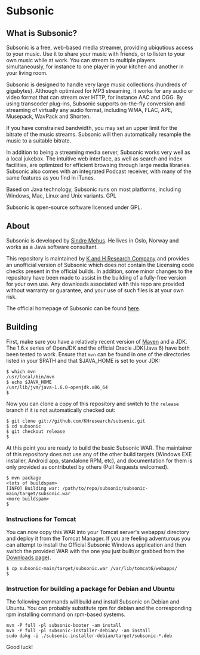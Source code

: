 Subsonic
========

What is Subsonic?
-----------------

Subsonic is a free, web-based media streamer, providing ubiqutious access to your music. Use it to share your music with friends, or to listen to your own music while at work. You can stream to multiple players simultaneously, for instance to one player in your kitchen and another in your living room.

Subsonic is designed to handle very large music collections (hundreds of gigabytes). Although optimized for MP3 streaming, it works for any audio or video format that can stream over HTTP, for instance AAC and OGG. By using transcoder plug-ins, Subsonic supports on-the-fly conversion and streaming of virtually any audio format, including WMA, FLAC, APE, Musepack, WavPack and Shorten.

If you have constrained bandwidth, you may set an upper limit for the bitrate of the music streams. Subsonic will then automatically resample the music to a suitable bitrate.

In addition to being a streaming media server, Subsonic works very well as a local jukebox. The intuitive web interface, as well as search and index facilities, are optimized for efficient browsing through large media libraries. Subsonic also comes with an integrated Podcast receiver, with many of the same features as you find in iTunes.

Based on Java technology, Subsonic runs on most platforms, including Windows, Mac, Linux and Unix variants.
GPL

Subsonic is open-source software licensed under GPL. 

About
-----

Subsonic is developed by [Sindre Mehus](mailto:sindre@activeobjects.no). He lives in Oslo, Norway and works as a Java software consultant.

This repository is maintained by [K and H Research Company](https://khresear.ch) and provides an unofficial version of Subsonic which does not contain the Licensing code checks present in the official builds. In addition, some minor changes to the repository have been made to assist in the building of a fully-free version for your own use. Any downloads associated with this repo are provided without warranty or guarantee, and your use of such files is at your own risk.

The official homepage of Subsonic can be found [here](http://www.subsonic.org/).

Building
--------

First, make sure you have a relatively recent version of [Maven](http://maven.apache.org/) and a JDK. The 1.6.x series of OpenJDK and the official Oracle JDK(Java 6) have both been tested to work. Ensure that `mvn` can be found in one of the directories listed in your $PATH and that $JAVA_HOME is set to your JDK:

```
$ which mvn
/usr/local/bin/mvn
$ echo $JAVA_HOME
/usr/lib/jvm/java-1.6.0-openjdk.x86_64
$
```

Now you can clone a copy of this repository and switch to the `release` branch if it is not automatically checked out:

```
$ git clone git://github.com/KHresearch/subsonic.git
$ cd subsonic
$ git checkout release
$
```

At this point you are ready to build the basic Subsonic WAR. The maintainer of this repository does not use any of the other build targets (Windows EXE installer, Android app, standalone RPM, etc), and documentation for them is only provided as contributed by others (Pull Requests welcomed).

```
$ mvn package
<lots of buildspam>
[INFO] Building war: /path/to/repo/subsonic/subsonic-main/target/subsonic.war
<more buildspam>
$
```

### Instructions for Tomcat

You can now copy this WAR into your Tomcat server's webapps/ directory and deploy it from the Tomcat Manager. If you are feeling adventurous you can attempt to install the Official Subsonic Windows application and then switch the provided WAR with the one you just built(or grabbed from the [Downloads page](https://github.com/KHresearch/subsonic/downloads)).

```
$ cp subsonic-main/target/subsonic.war /var/lib/tomcat6/webapps/
$
```

### Instruction for building a package for Debian and Ubuntu

The following commands will build and install Subsonic on Debian and Ubuntu. You can probably substitute rpm for debian and the corresponding rpm installing command on rpm-based systems.

```
mvn -P full -pl subsonic-booter -am install
mvn -P full -pl subsonic-installer-debian/ -am install
sudo dpkg -i ./subsonic-installer-debian/target/subsonic-*.deb
```

Good luck!

